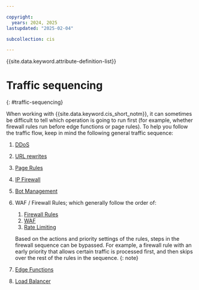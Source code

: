 ```yaml
---

copyright:
  years: 2024, 2025
lastupdated: "2025-02-04"

subcollection: cis

---
```


{{site.data.keyword.attribute-definition-list}}

# Traffic sequencing
{: #traffic-sequencing}

When working with {{site.data.keyword.cis_short_notm}}, it can sometimes be difficult to tell which operation is going to run first (for example, whether firewall rules run before edge functions or page rules). To help you follow the traffic flow, keep in mind the following general traffic sequence:

1. [DDoS](/docs/cis?topic=cis-distributed-denial-of-service-ddos-attack-concepts)
1. [URL rewrites](/docs/cis?topic=cis-url-normalization)
1. [Page Rules](/docs/cis?topic=cis-about-firewall-rules)
1. [IP Firewall](/docs/cis?topic=cis-actions)
1. [Bot Management](/docs/cis?topic=cis-about-bot-mgmt)
1. WAF / Firewall Rules; which generally follow the order of:
   1. [Firewall Rules](/docs/cis?topic=cis-about-firewall-rules)
   1. [WAF](/docs/cis?topic=cis-waf-actions)
   1. [Rate Limiting](/docs/cis?topic=cis-cis-rate-limiting)

    Based on the actions and priority settings of the rules, steps in the firewall sequence can be bypassed. For example, a firewall rule with an early priority that allows certain traffic is processed first, and then skips over the rest of the rules in the sequence.
    {: note}

1. [Edge Functions](/docs/cis?topic=cis-working-with-edge-functions)
1. [Load Balancer](/docs/cis?topic=cis-configure-glb)
